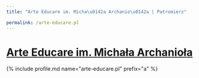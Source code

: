 ```yaml
---
title: "Arte Educare im. Micha\u0142a Archanio\u0142a | Patromierz"

permalink: /arte-educare.pl
---
```


# [Arte Educare im. Michała Archanioła](https://patronite.pl/arte-educare.pl)

{% include profile.md name="arte-educare.pl" prefix="a" %}
